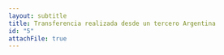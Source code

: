 ```yaml
---
layout: subtitle
title: Transferencia realizada desde un tercero Argentina
id: "5"
attachFile: true
---
```

